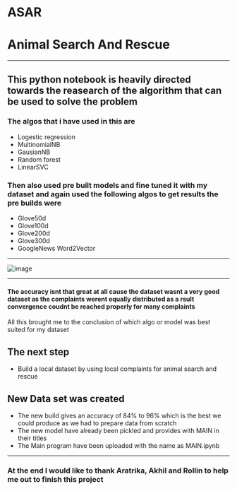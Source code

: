 # ASAR
# Animal Search And Rescue
________________________________________________________________________________

## This python notebook is heavily directed towards the reasearch of the algorithm that can be used to solve the problem 
### The algos that i have used in this are
- Logestic regression 
- MultinomialNB
- GausianNB
- Random forest
- LinearSVC
### Then also used pre built models and fine tuned it with my dataset and again used the following algos to get results the pre builds were
- Glove50d
- Glove100d
- Glove200d
- Glove300d
- GoogleNews Word2Vector
_________________________________________________________________________________
![image](https://user-images.githubusercontent.com/56694590/120534899-fd60fa00-c3ff-11eb-96d4-614e135b87a0.png)
_________________________________________________________________________________
#### The accuracy isnt that great at all cause the dataset wasnt a very good dataset as the complaints werent equally distributed as a rsult convergence coudnt be    reached properly for many complaints 

All this brought me to the conclusion of which algo or model was best suited for my dataset 

## The next step
- Build a local dataset by using local complaints for animal search and rescue 



## New Data set was created
- The new build gives an accuracy of 84% to 96% which is the best we could produce as we had to prepare data from scratch
- The new model have already been pickled and provides with MAIN in their titles
- The Main program have been uploaded with the name as MAIN.ipynb
__________________________________________________________________________________
### At the end I would like to thank Aratrika, Akhil and Rollin to help me out to finish this project
